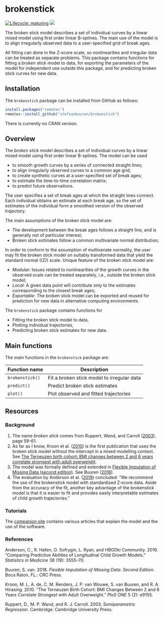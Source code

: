 
<!-- README.md is generated from README.Rmd. Please edit that file -->

# brokenstick

<!-- badges: start -->

[![Lifecycle:
maturing](https://img.shields.io/badge/lifecycle-maturing-blue.svg)](https://www.tidyverse.org/lifecycle/#maturing)
[![](https://img.shields.io/badge/github%20version-0.76.2-orange.svg)](https://github.com/stefvanbuuren/brokenstick)
<!-- badges: end -->

The broken stick model describes a set of individual curves by a linear
mixed model using first order linear B-splines. The main use of the
model is to align irregularly observed data to a user-specified grid of
break ages.

All fitting can done in the Z-score scale, so nonlinearities and
irregular data can be treated as separate problems. This package
contains functions for fitting a broken stick model to data, for
exporting the parameters of the model for independent use outside this
package, and for predicting broken stick curves for new data.

## Installation

The `brokenstick` package can be installed from GitHub as follows:

``` r
install.packages("remotes")
remotes::install_github("stefvanbuuren/brokenstick")
```

There is currently no CRAN version.

## Overview

The *broken stick model* describes a set of individual curves by a
linear mixed model using first order linear B-splines. The model can be
used

  - to smooth growth curves by a series of connected straight lines;
  - to align irregularly observed curves to a common age grid;
  - to create synthetic curves at a user-specified set of break ages;
  - to estimate the time-to-time correlation matrix;
  - to predict future observations.

The user specifies a set of break ages at which the straight lines
connect. Each individual obtains an estimate at each break age, so the
set of estimates of the individual form a smoothed version of the
observed trajectory.

The main assumptions of the broken stick model are:

  - The development between the break ages follows a straight line, and
    is generally not of particular interest;
  - Broken stick estimates follow a common multivariate normal
    distribution;

In order to conform to the assumption of multivariate normality, the
user may fit the broken stick model on suitably transformed data that
yield the standard normal (\(Z\)) scale. Unique feature of the broken
stick model are:

  - *Modular*: Issues related to nonlinearities of the growth curves in
    the observed scale can be treated separately, i.e., outside the
    broken stick model;
  - *Local*: A given data point will contribute only to the estimates
    corresponding to the closest break ages;
  - *Exportable*: The broken stick model can be exported and reused for
    prediction for new data in alternative computing environments.

The `brokenstick` package contains functions for

  - Fitting the broken stick model to data,
  - Plotting individual trajectories,
  - Predicting broken stick estimates for new data.

## Main functions

The main functions in the `brokenstick` package are:

| Function name   | Description                                |
| --------------- | ------------------------------------------ |
| `brokenstick()` | Fit a broken stick model to irregular data |
| `predict()`     | Predict broken stick estimates             |
| `plot()`        | Plot observed and fitted trajectories      |

## Resources

### Background

1.  The name *broken stick* comes from Ruppert, Wand, and Carroll
    ([2003](#ref-ruppert2003)), page 59-61.
2.  As far as I know, Kroon et al. ([2010](#ref-dekroon2010)) is the
    first publication that uses the broken stick model without the
    intercept in a mixed modelling context. See [The Terneuzen birth
    cohort: BMI changes between 2 and 6 years correlate strongest with
    adult
    overweight](https://stefvanbuuren.name/publications/2010%20TBC%20Overweight%20-%20PLoS%20ONE.pdf).
3.  The model was formally defined and extended in [Flexible Imputation
    of Missing Data (second
    edition)](https://stefvanbuuren.name/fimd/sec-rastering.html#sec:brokenstick).
    See Buuren ([2018](#ref-vanbuuren2018)).
4.  The evaluation by Anderson et al. ([2019](#ref-anderson2019))
    concluded: “We recommend the use of the brokenstick model with
    standardised Z‐score data. Aside from the accuracy of the fit,
    another key advantage of the brokenstick model is that it is easier
    to fit and provides easily interpretable estimates of child growth
    trajectories.”

### Tutorials

The [companion site](https://stefvanbuuren.name/brokenstick/) contains
various articles that explain the model and the use of the software.

### References

<div id="refs" class="references">

<div id="ref-anderson2019">

Anderson, C., R. Hafen, O. Sofrygin, L. Ryan, and HBGDki Community.
2019. “Comparing Predictive Abilities of Longitudinal Child Growth
Models.” *Statistics in Medicine* 38 (19): 3555–70.

</div>

<div id="ref-vanbuuren2018">

Buuren, S. van. 2018. *Flexible Imputation of Missing Data. Second
Edition*. Boca Raton, FL.: CRC Press.

</div>

<div id="ref-dekroon2010">

Kroon, M. L. A. de, C. M. Renders, J. P. van Wouwe, S. van Buuren, and
R. A. Hirasing. 2010. “The Terneuzen Birth Cohort: BMI Changes Between 2
and 6 Years Correlate Strongest with Adult Overweight.” *PloS ONE* 5
(2): e9155.

</div>

<div id="ref-ruppert2003">

Ruppert, D., M. P. Wand, and R. J. Carroll. 2003. *Semiparametric
Regression*. Cambridge: Cambridge University Press.

</div>

</div>
